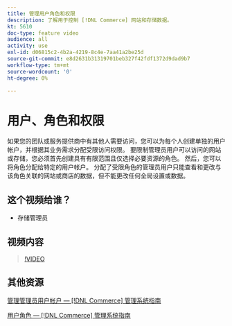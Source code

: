 ```yaml
---
title: 管理用户角色和权限
description: 了解用于控制 [!DNL Commerce] 网站和存储数据。
kt: 5610
doc-type: feature video
audience: all
activity: use
exl-id: d06815c2-4b2a-4219-8c4e-7aa41a2be25d
source-git-commit: e8d2631b31319701beb327f42fdf1372d9dad9b7
workflow-type: tm+mt
source-wordcount: '0'
ht-degree: 0%

---
```


# 用户、角色和权限

如果您的团队或服务提供商中有其他人需要访问，您可以为每个人创建单独的用户帐户，并根据其业务需求分配受限访问权限。 要限制管理员用户可以访问的网站或存储，您必须首先创建具有有限范围且仅选择必要资源的角色。 然后，您可以将角色分配给特定的用户帐户。 分配了受限角色的管理员用户只能查看和更改与该角色关联的网站或商店的数据，但不能更改任何全局设置或数据。

## 这个视频给谁？

- 存储管理员

## 视频内容

>[!VIDEO](https://video.tv.adobe.com/v/343654?quality=12&learn=on)

## 其他资源

[管理管理员用户帐户 —  [!DNL Commerce] 管理系统指南](https://experienceleague.adobe.com/docs/commerce-admin/systems/user-accounts/permissions-users-all.html)

[用户角色 —  [!DNL Commerce] 管理系统指南](https://experienceleague.adobe.com/docs/commerce-admin/systems/user-accounts/permissions-user-roles.html)
